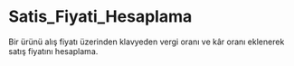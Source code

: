 # Satis_Fiyati_Hesaplama
Bir ürünü alış fiyatı üzerinden klavyeden vergi oranı ve kâr oranı eklenerek satış fiyatını hesaplama.
